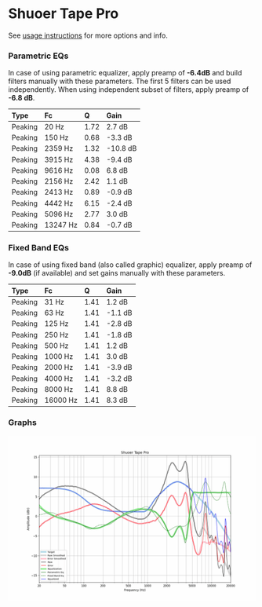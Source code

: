 # Shuoer Tape Pro
See [usage instructions](https://github.com/jaakkopasanen/AutoEq#usage) for more options and info.

### Parametric EQs
In case of using parametric equalizer, apply preamp of **-6.4dB** and build filters manually
with these parameters. The first 5 filters can be used independently.
When using independent subset of filters, apply preamp of **-6.8 dB**.

| Type    | Fc       |    Q | Gain     |
|:--------|:---------|:-----|:---------|
| Peaking | 20 Hz    | 1.72 | 2.7 dB   |
| Peaking | 150 Hz   | 0.68 | -3.3 dB  |
| Peaking | 2359 Hz  | 1.32 | -10.8 dB |
| Peaking | 3915 Hz  | 4.38 | -9.4 dB  |
| Peaking | 9616 Hz  | 0.08 | 6.8 dB   |
| Peaking | 2156 Hz  | 2.42 | 1.1 dB   |
| Peaking | 2413 Hz  | 0.89 | -0.9 dB  |
| Peaking | 4442 Hz  | 6.15 | -2.4 dB  |
| Peaking | 5096 Hz  | 2.77 | 3.0 dB   |
| Peaking | 13247 Hz | 0.84 | -0.7 dB  |

### Fixed Band EQs
In case of using fixed band (also called graphic) equalizer, apply preamp of **-9.0dB**
(if available) and set gains manually with these parameters.

| Type    | Fc       |    Q | Gain    |
|:--------|:---------|:-----|:--------|
| Peaking | 31 Hz    | 1.41 | 1.2 dB  |
| Peaking | 63 Hz    | 1.41 | -1.1 dB |
| Peaking | 125 Hz   | 1.41 | -2.8 dB |
| Peaking | 250 Hz   | 1.41 | -1.8 dB |
| Peaking | 500 Hz   | 1.41 | 1.2 dB  |
| Peaking | 1000 Hz  | 1.41 | 3.0 dB  |
| Peaking | 2000 Hz  | 1.41 | -3.9 dB |
| Peaking | 4000 Hz  | 1.41 | -3.2 dB |
| Peaking | 8000 Hz  | 1.41 | 8.8 dB  |
| Peaking | 16000 Hz | 1.41 | 8.3 dB  |

### Graphs
![](./Shuoer%20Tape%20Pro.png)